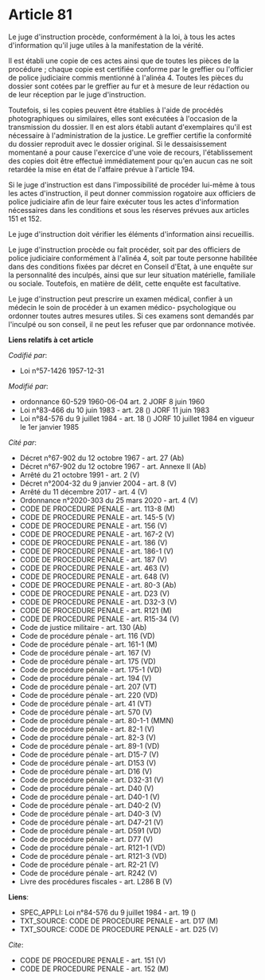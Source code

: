 # Article 81

Le juge d'instruction procède, conformément à la loi, à tous les actes d'information qu'il juge utiles à la manifestation de
la vérité.

Il est établi une copie de ces actes ainsi que de toutes les pièces de la procédure ; chaque copie est certifiée conforme par
le greffier ou l'officier de police judiciaire commis mentionné à l'alinéa 4. Toutes les pièces du dossier sont cotées par le
greffier au fur et à mesure de leur rédaction ou de leur réception par le juge d'instruction.

Toutefois, si les copies peuvent être établies à l'aide de procédés photographiques ou similaires, elles sont exécutées à
l'occasion de la transmission du dossier. Il en est alors établi autant d'exemplaires qu'il est nécessaire à l'administration
de la justice. Le greffier certifie la conformité du dossier reproduit avec le dossier original. Si le dessaisissement
momentané a pour cause l'exercice d'une voie de recours, l'établissement des copies doit être effectué immédiatement pour
qu'en aucun cas ne soit retardée la mise en état de l'affaire prévue à l'article 194.

Si le juge d'instruction est dans l'impossibilité de procéder lui-même à tous les actes d'instruction, il peut donner
commission rogatoire aux officiers de police judiciaire afin de leur faire exécuter tous les actes d'information nécessaires
dans les conditions et sous les réserves prévues aux articles 151 et 152.

Le juge d'instruction doit vérifier les éléments d'information ainsi recueillis.

Le juge d'instruction procède ou fait procéder, soit par des officiers de police judiciaire conformément à l'alinéa 4, soit
par toute personne habilitée dans des conditions fixées par décret en Conseil d'Etat, à une enquête sur la personnalité des
inculpés, ainsi que sur leur situation matérielle, familiale ou sociale. Toutefois, en matière de délit, cette enquête est
facultative.

Le juge d'instruction peut prescrire un examen médical, confier à un médecin le soin de procéder à un examen médico-
psychologique ou ordonner toutes autres mesures utiles. Si ces examens sont demandés par l'inculpé ou son conseil, il ne peut
les refuser que par ordonnance motivée.

**Liens relatifs à cet article**

_Codifié par_:

  - Loi n°57-1426 1957-12-31

_Modifié par_:

  - ordonnance 60-529 1960-06-04 art. 2 JORF 8 juin 1960
  - Loi n°83-466 du 10 juin 1983 - art. 28 () JORF 11 juin 1983
  - Loi n°84-576 du 9 juillet 1984 - art. 18 () JORF 10 juillet 1984 en vigueur le 1er janvier 1985

_Cité par_:

  - Décret n°67-902 du 12 octobre 1967 - art. 27 (Ab)
  - Décret n°67-902 du 12 octobre 1967 - art. Annexe II (Ab)
  - Arrêté du 21 octobre 1991 - art. 2 (V)
  - Décret n°2004-32 du 9 janvier 2004 - art. 8 (V)
  - Arrêté du 11 décembre 2017 - art. 4 (V)
  - Ordonnance n°2020-303 du 25 mars 2020 - art. 4 (V)
  - CODE DE PROCEDURE PENALE - art. 113-8 (M)
  - CODE DE PROCEDURE PENALE - art. 145-5 (V)
  - CODE DE PROCEDURE PENALE - art. 156 (V)
  - CODE DE PROCEDURE PENALE - art. 167-2 (V)
  - CODE DE PROCEDURE PENALE - art. 186 (V)
  - CODE DE PROCEDURE PENALE - art. 186-1 (V)
  - CODE DE PROCEDURE PENALE - art. 187 (V)
  - CODE DE PROCEDURE PENALE - art. 463 (V)
  - CODE DE PROCEDURE PENALE - art. 648 (V)
  - CODE DE PROCEDURE PENALE - art. 80-3 (Ab)
  - CODE DE PROCEDURE PENALE - art. D23 (V)
  - CODE DE PROCEDURE PENALE - art. D32-3 (V)
  - CODE DE PROCEDURE PENALE - art. R121 (M)
  - CODE DE PROCEDURE PENALE - art. R15-34 (V)
  - Code de justice militaire - art. 130 (Ab)
  - Code de procédure pénale - art. 116 (VD)
  - Code de procédure pénale - art. 161-1 (M)
  - Code de procédure pénale - art. 167 (V)
  - Code de procédure pénale - art. 175 (VD)
  - Code de procédure pénale - art. 175-1 (VD)
  - Code de procédure pénale - art. 194 (V)
  - Code de procédure pénale - art. 207 (VT)
  - Code de procédure pénale - art. 220 (VD)
  - Code de procédure pénale - art. 41 (VT)
  - Code de procédure pénale - art. 570 (V)
  - Code de procédure pénale - art. 80-1-1 (MMN)
  - Code de procédure pénale - art. 82-1 (V)
  - Code de procédure pénale - art. 82-3 (V)
  - Code de procédure pénale - art. 89-1 (VD)
  - Code de procédure pénale - art. D15-7 (V)
  - Code de procédure pénale - art. D153 (V)
  - Code de procédure pénale - art. D16 (V)
  - Code de procédure pénale - art. D32-31 (V)
  - Code de procédure pénale - art. D40 (V)
  - Code de procédure pénale - art. D40-1 (V)
  - Code de procédure pénale - art. D40-2 (V)
  - Code de procédure pénale - art. D40-3 (V)
  - Code de procédure pénale - art. D47-21 (V)
  - Code de procédure pénale - art. D591 (VD)
  - Code de procédure pénale - art. D77 (V)
  - Code de procédure pénale - art. R121-1 (VD)
  - Code de procédure pénale - art. R121-3 (VD)
  - Code de procédure pénale - art. R2-21 (V)
  - Code de procédure pénale - art. R242 (V)
  - Livre des procédures fiscales - art. L286 B (V)

**Liens**:

  - SPEC_APPLI: Loi n°84-576 du 9 juillet 1984 - art. 19 ()
  - TXT_SOURCE: CODE DE PROCEDURE PENALE - art. D17 (M)
  - TXT_SOURCE: CODE DE PROCEDURE PENALE - art. D25 (V)

_Cite_:

  - CODE DE PROCEDURE PENALE - art. 151 (V)
  - CODE DE PROCEDURE PENALE - art. 152 (M)
